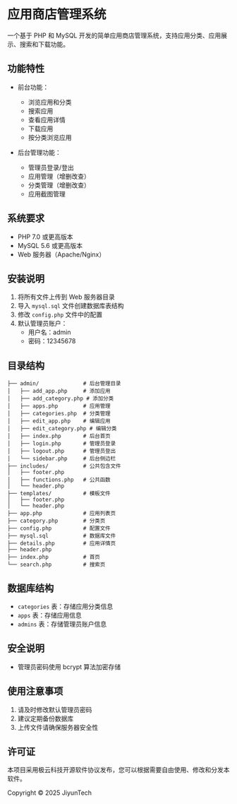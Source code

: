 # 应用商店管理系统

一个基于 PHP 和 MySQL 开发的简单应用商店管理系统，支持应用分类、应用展示、搜索和下载功能。

## 功能特性

- 前台功能：
  - 浏览应用和分类
  - 搜索应用
  - 查看应用详情
  - 下载应用
  - 按分类浏览应用

- 后台管理功能：
  - 管理员登录/登出
  - 应用管理（增删改查）
  - 分类管理（增删改查）
  - 应用截图管理

## 系统要求

- PHP 7.0 或更高版本
- MySQL 5.6 或更高版本
- Web 服务器（Apache/Nginx）

## 安装说明

1. 将所有文件上传到 Web 服务器目录
2. 导入 `mysql.sql` 文件创建数据库表结构
3. 修改 `config.php` 文件中的配置
4. 默认管理员账户：
   - 用户名：admin
   - 密码：12345678

## 目录结构

```
├── admin/              # 后台管理目录
│   ├── add_app.php     # 添加应用
│   ├── add_category.php # 添加分类
│   ├── apps.php        # 应用管理
│   ├── categories.php  # 分类管理
│   ├── edit_app.php    # 编辑应用
│   ├── edit_category.php # 编辑分类
│   ├── index.php       # 后台首页
│   ├── login.php       # 管理员登录
│   ├── logout.php      # 管理员登出
│   └── sidebar.php     # 后台侧边栏
├── includes/           # 公共包含文件
│   ├── footer.php
│   ├── functions.php   # 公共函数
│   └── header.php
├── templates/          # 模板文件
│   ├── footer.php
│   └── header.php
├── app.php             # 应用列表页
├── category.php        # 分类页
├── config.php          # 配置文件
├── mysql.sql           # 数据库文件
├── details.php         # 应用详情页
├── header.php
├── index.php           # 首页
└── search.php          # 搜索页
```

## 数据库结构

- `categories` 表：存储应用分类信息
- `apps` 表：存储应用信息
- `admins` 表：存储管理员账户信息

## 安全说明

- 管理员密码使用 bcrypt 算法加密存储
## 使用注意事项

1. 请及时修改默认管理员密码
2. 建议定期备份数据库
3. 上传文件请确保服务器安全性

## 许可证

本项目采用极云科技开源软件协议发布，您可以根据需要自由使用、修改和分发本软件。

Copyright © 2025 JiyunTech